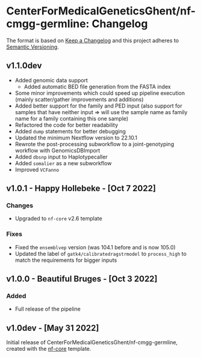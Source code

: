 # CenterForMedicalGeneticsGhent/nf-cmgg-germline: Changelog

The format is based on [Keep a Changelog](https://keepachangelog.com/en/1.0.0/)
and this project adheres to [Semantic Versioning](https://semver.org/spec/v2.0.0.html).

## v1.1.0dev

- Added genomic data support
  - Added automatic BED file generation from the FASTA index
- Some minor improvements which could speed up pipeline execution (mainly scatter/gather improvements and additions)
- Added better support for the family and PED input (also support for samples that have neither input => will use the sample name as family name for a family containing this one sample)
- Refactored the code for better readability
- Added `dump` statements for better debugging
- Updated the minimum Nextflow version to 22.10.1
- Rewrote the post-processing subworkflow to a joint-genotyping workflow with GenomicsDBImport
- Added `dbsnp` input to Haplotypecaller
- Added `somalier` as a new subworkflow
- Improved `VCFanno`

## v1.0.1 - Happy Hollebeke - [Oct 7 2022]

### Changes

- Upgraded to `nf-core` v2.6 template

### Fixes

- Fixed the `ensemblvep` version (was 104.1 before and is now 105.0)
- Updated the label of `gatk4/calibratedragstrmodel` to `process_high` to match the requirements for bigger inputs

## v1.0.0 - Beautiful Bruges - [Oct 3 2022]

### Added

- Full release of the pipeline

## v1.0dev - [May 31 2022]

Initial release of CenterForMedicalGeneticsGhent/nf-cmgg-germline, created with the [nf-core](https://nf-co.re/) template.
